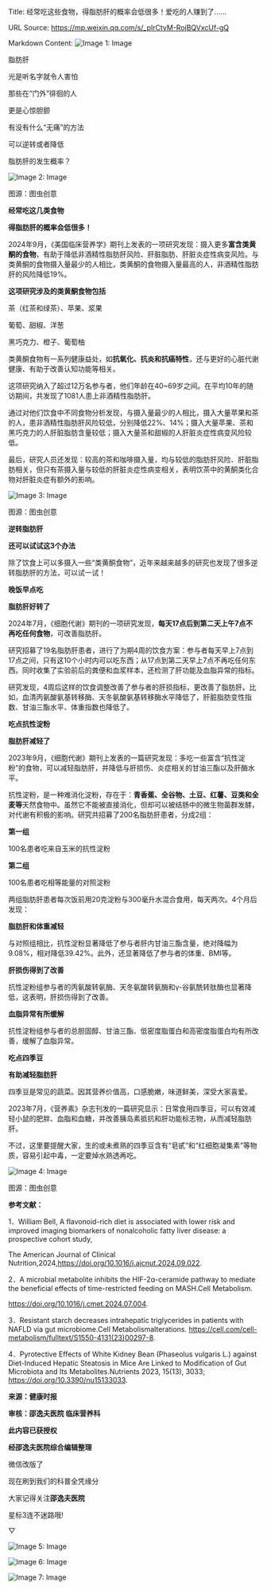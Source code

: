 Title: 经常吃这些食物，得脂肪肝的概率会低很多！爱吃的人赚到了……

URL Source: https://mp.weixin.qq.com/s/_plrCtyM-RojBQVxcUf-gQ

Markdown Content:
![Image 1: Image](assets/3/8/389975bdc5e459d2f33158ef9f5fab26.webp)

脂肪肝  

光是听名字就令人害怕

那些在“门外”徘徊的人  

更是心惊胆颤

有没有什么“无痛”的方法

可以逆转或者降低

脂肪肝的发生概率？

![Image 2: Image](assets/3/9/391c079f1a50c0b75a7d9d83bcb80d03.webp)

图源：图虫创意

**经常吃这几类食物**

**得脂肪肝的概率会低很多！**

2024年9月，《美国临床营养学》期刊上发表的一项研究发现：摄入更多**富含类黄酮的食物**，有助于降低非酒精性脂肪肝风险、肝脏脂肪、肝脏炎症性病变风险。与类黄酮的食物摄入量最少的人相比，类黄酮的食物摄入量最高的人，非酒精性脂肪肝的风险降低19%。

**这项研究涉及的类黄酮食物包括**

茶（红茶和绿茶）、苹果、浆果

葡萄、甜椒、洋葱

黑巧克力、橙子、葡萄柚

类黄酮食物有一系列健康益处，如**抗氧化、抗炎和抗癌特性**，还与更好的心脏代谢健康、有助于改善认知功能等相关。

这项研究纳入了超过12万名参与者，他们年龄在40~69岁之间。在平均10年的随访期间，共发现了1081人患上非酒精性脂肪肝。

通过对他们饮食中不同食物分析发现，与摄入量最少的人相比，摄入大量苹果和茶的人，患非酒精性脂肪肝风险较低，分别降低22%、14%；摄入大量苹果、茶和黑巧克力的人肝脏脂肪含量较低；摄入大量茶和甜椒的人肝脏炎症性病变风险较低。

最后，研究人员还发现：较高的茶和咖啡摄入量，均与较低的脂肪肝风险、肝脏脂肪相关，但只有茶摄入量与较低的肝脏炎症性病变相关，表明饮茶中的黄酮类化合物对肝脏炎症有额外的影响。

![Image 3: Image](assets/e/6/e6300f43baffd664f060c88a4c008235.jpg)

图源：图虫创意

**逆转脂肪肝**

**还可以试试这3个办法**

除了饮食上可以多摄入一些“类黄酮食物”，近年来越来越多的研究也发现了很多逆转脂肪肝的方法，可以试一试！

**晚饭早点吃**

**脂肪肝好转了**

2024年7月，《细胞代谢》期刊的一项研究发现，**每天17点后到第二天上午7点不再吃任何食物**，可改善脂肪肝。

研究招募了19名脂肪肝患者，进行了为期4周的饮食方案：参与者每天早上7点到17点之间，只有这10个小时内可以吃东西；从17点到第二天早上7点不再吃任何东西。同时收集了实验前后的粪便和血浆样本，还检测了肝功能及血脂异常的指标。

研究发现，4周后这样的饮食调整改善了参与者的肝损指标，更改善了脂肪肝。比如，血清丙氨酸氨基转移酶、天冬氨酸氨基转移酶水平降低了，肝脏脂肪变性指数、甘油三酯水平、体重指数也降低了。

**吃点抗性淀粉**

**脂肪肝减轻了**

2023年9月，《细胞代谢》期刊上发表的一篇研究发现：多吃一些富含“抗性淀粉”的食物，可以减轻脂肪肝，并降低与肝损伤、炎症相关的甘油三酯以及肝酶水平。

抗性淀粉，是一种难消化淀粉，存在于：**青香蕉、全谷物、土豆、红薯、豆类和全麦等**天然食物中。虽然它不能被直接消化，但却可以被结肠中的微生物菌群发酵，对代谢有积极的影响。研究共招募了200名脂肪肝患者，分成2组：

**第一组**

100名患者吃来自玉米的抗性淀粉

**第二组**

100名患者吃相等能量的对照淀粉

两组脂肪肝患者每次饭前用20克淀粉与300毫升水混合食用，每天两次。4个月后发现：

**脂肪肝和体重减轻**

与对照组相比，抗性淀粉显著降低了参与者肝内甘油三酯含量，绝对降幅为9.08%，相对降低39.42%。此外，还显著降低了参与者的体重、BMI等。

**肝损伤得到了改善**

抗性淀粉组参与者的丙氨酸转氨酶、天冬氨酸转氨酶和γ-谷氨酰转肽酶也显著降低，这表明，肝损伤得到了改善。

**血脂异常有所缓解**

抗性淀粉组参与者的总胆固醇、甘油三酯、低密度脂蛋白和高密度脂蛋白均有所改善，缓解了血脂异常。

**吃点四季豆**

**有助减轻脂肪肝**

四季豆是常见的蔬菜。因其营养价值高，口感脆嫩，味道鲜美，深受大家喜爱。

2023年7月，《营养素》杂志刊发的一篇研究显示：日常食用四季豆，可以有效减轻小鼠的肥胖、血脂和血糖，并改善胰岛素抵抗和肝功能标志物，从而减轻脂肪肝。

不过，这里要提醒大家，生的或未煮熟的四季豆含有“皂甙”和“红细胞凝集素”等物质，容易引起中毒，一定要焯水熟透再吃。

![Image 4: Image](assets/4/b/4b5a8b19a97b153ab35ca62f26ff33ec.jpg)

图源：图虫创意

**参考文献：**

1．William Bell, A flavonoid-rich diet is associated with lower risk and improved imaging biomarkers of nonalcoholic fatty liver disease: a prospective cohort study,

The American Journal of Clinical Nutrition,2024,https://doi.org/10.1016/j.ajcnut.2024.09.022.

2．A microbial metabolite inhibits the HIF-2α-ceramide pathway to mediate the beneficial effects of time-restricted feeding on MASH.Cell Metabolism.

https://doi.org/10.1016/j.cmet.2024.07.004.

3．Resistant starch decreases intrahepatic triglycerides in patients with NAFLD via gut microbiome.Cell Metabolismalterations. https://cell.com/cell-metabolism/fulltext/S1550-4131(23)00297-8.

4．Pyrotective Effects of White Kidney Bean (Phaseolus vulgaris L.) against Diet-Induced Hepatic Steatosis in Mice Are Linked to Modification of Gut Microbiota and Its Metabolites.Nutrients 2023, 15(13), 3033; https://doi.org/10.3390/nu15133033.

**来源：健康时报**

**审核：邵逸夫医院 临床营养科**

**此内容已获授权**

**经邵逸夫医院综合编辑整理**

微信改版了

现在刷到我们的科普全凭缘分

大家记得关注**邵逸夫医院**

星标3连不迷路哦!

▽

![Image 5: Image](assets/6/c/6cb47d4567bf3308f267fb7b45582c83.gif)

![Image 6: Image](assets/8/f/8fbc18d83b87f913e0195c89cb5d6d53.png)

![Image 7: Image](assets/7/b/7b2efe1fc827b2a1e6a30011ee47cd42.gif)
